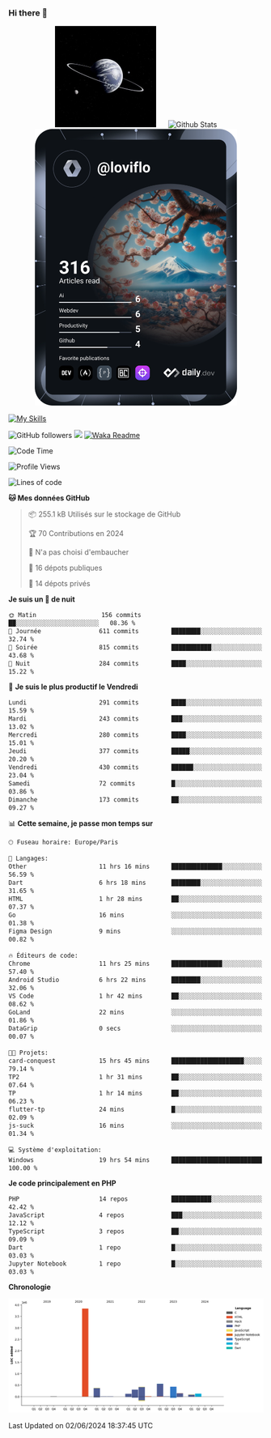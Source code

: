 ### Hi there 👋

<p align="center">
  <img src="https://github.com/Loviflo/Loviflo/blob/main/img/portrait.jpg" alt="Loviflo" height="200" style="margin-right: 20px"/>
  <img src="https://github-readme-stats.vercel.app/api?username=Loviflo&show_icons=true&theme=graywhite" alt="Github Stats" />
  <a href="https://app.daily.dev/loviflo"><img src="https://github.com/loviflo/loviflo/blob/main/devcard.svg" width="400" alt="Loviflo's Dev Card"/></a>
</p>

[![My Skills](https://skillicons.dev/icons?i=php,laravel,symfony,dotnet,cs,nodejs,mysql,postgres,js,ts,html,css,sass,angular,react,electron,docker,webpack,vscode,figma,git,github,gitlab,nginx,postman&perline=5)](https://skillicons.dev)

![GitHub followers](https://img.shields.io/github/followers/Loviflo?label=Follow&style=social)
![](https://visitor-badge.glitch.me/badge?page_id=Loviflo.Loviflo)
[![Waka Readme](https://github.com/Loviflo/Loviflo/actions/workflows/update-stats.yml/badge.svg)](https://github.com/Loviflo/Loviflo/actions/workflows/update-stats.yml)

<!--START_SECTION:waka-->
![Code Time](http://img.shields.io/badge/Code%20Time-2%2C132%20hrs%2051%20mins-blue)

![Profile Views](http://img.shields.io/badge/Vues%20du%20profil-0-blue)

![Lines of code](https://img.shields.io/badge/Depuis%20Hello%20World%2C%20j%27ai%20%C3%A9crit-6.4%20million%20Lignes%20de%20code-blue)

**🐱 Mes données GitHub** 

> 📦 255.1 kB Utilisés sur le stockage de GitHub 
 > 
> 🏆 70 Contributions en 2024
 > 
> 🚫 N'a pas choisi d'embaucher
 > 
> 📜 16 dépots publiques 
 > 
> 🔑 14 dépots privés 
 > 
**Je suis un 🦉 de nuit** 

```text
🌞 Matin                  156 commits         ██░░░░░░░░░░░░░░░░░░░░░░░   08.36 % 
🌆 Journée                611 commits         ████████░░░░░░░░░░░░░░░░░   32.74 % 
🌃 Soirée                 815 commits         ███████████░░░░░░░░░░░░░░   43.68 % 
🌙 Nuit                   284 commits         ████░░░░░░░░░░░░░░░░░░░░░   15.22 % 
```
📅 **Je suis le plus productif le Vendredi** 

```text
Lundi                    291 commits         ████░░░░░░░░░░░░░░░░░░░░░   15.59 % 
Mardi                    243 commits         ███░░░░░░░░░░░░░░░░░░░░░░   13.02 % 
Mercredi                 280 commits         ████░░░░░░░░░░░░░░░░░░░░░   15.01 % 
Jeudi                    377 commits         █████░░░░░░░░░░░░░░░░░░░░   20.20 % 
Vendredi                 430 commits         ██████░░░░░░░░░░░░░░░░░░░   23.04 % 
Samedi                   72 commits          █░░░░░░░░░░░░░░░░░░░░░░░░   03.86 % 
Dimanche                 173 commits         ██░░░░░░░░░░░░░░░░░░░░░░░   09.27 % 
```


📊 **Cette semaine, je passe mon temps sur** 

```text
🕑︎ Fuseau horaire: Europe/Paris

💬 Langages: 
Other                    11 hrs 16 mins      ██████████████░░░░░░░░░░░   56.59 % 
Dart                     6 hrs 18 mins       ████████░░░░░░░░░░░░░░░░░   31.65 % 
HTML                     1 hr 28 mins        ██░░░░░░░░░░░░░░░░░░░░░░░   07.37 % 
Go                       16 mins             ░░░░░░░░░░░░░░░░░░░░░░░░░   01.38 % 
Figma Design             9 mins              ░░░░░░░░░░░░░░░░░░░░░░░░░   00.82 % 

🔥 Éditeurs de code: 
Chrome                   11 hrs 25 mins      ██████████████░░░░░░░░░░░   57.40 % 
Android Studio           6 hrs 22 mins       ████████░░░░░░░░░░░░░░░░░   32.06 % 
VS Code                  1 hr 42 mins        ██░░░░░░░░░░░░░░░░░░░░░░░   08.62 % 
GoLand                   22 mins             ░░░░░░░░░░░░░░░░░░░░░░░░░   01.86 % 
DataGrip                 0 secs              ░░░░░░░░░░░░░░░░░░░░░░░░░   00.07 % 

🐱‍💻 Projets: 
card-conquest            15 hrs 45 mins      ████████████████████░░░░░   79.14 % 
TP2                      1 hr 31 mins        ██░░░░░░░░░░░░░░░░░░░░░░░   07.64 % 
TP                       1 hr 14 mins        ██░░░░░░░░░░░░░░░░░░░░░░░   06.23 % 
flutter-tp               24 mins             █░░░░░░░░░░░░░░░░░░░░░░░░   02.09 % 
js-suck                  16 mins             ░░░░░░░░░░░░░░░░░░░░░░░░░   01.34 % 

💻 Système d'exploitation: 
Windows                  19 hrs 54 mins      █████████████████████████   100.00 % 
```

**Je code principalement en PHP** 

```text
PHP                      14 repos            ███████████░░░░░░░░░░░░░░   42.42 % 
JavaScript               4 repos             ███░░░░░░░░░░░░░░░░░░░░░░   12.12 % 
TypeScript               3 repos             ██░░░░░░░░░░░░░░░░░░░░░░░   09.09 % 
Dart                     1 repo              █░░░░░░░░░░░░░░░░░░░░░░░░   03.03 % 
Jupyter Notebook         1 repo              █░░░░░░░░░░░░░░░░░░░░░░░░   03.03 % 
```



**Chronologie**

![Lines of Code chart](https://raw.githubusercontent.com/Loviflo/Loviflo/main/assets/bar_graph.png)


 Last Updated on 02/06/2024 18:37:45 UTC
<!--END_SECTION:waka-->
